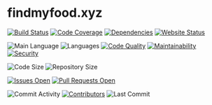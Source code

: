 # findmyfood.xyz

[![Build Status](https://img.shields.io/travis/aubrey-y/findmyfood)](https://travis-ci.com/aubrey-y/findmyfood)
[![Code Coverage](https://img.shields.io/codecov/c/github/aubrey-y/findmyfood)](https://travis-ci.com/aubrey-y/findmyfood)
[![Dependencies](https://img.shields.io/david/aubrey-y/findmyfood)](https://depfu.com/repos/github/aubrey-y/findmyfood)
[![Website Status](https://img.shields.io/website?url=http%3A%2F%2Ffindmyfood.xyz)](http://findmyfood.xyz)

![Main Language](https://img.shields.io/github/languages/top/aubrey-y/findmyfood)
![Languages](https://img.shields.io/github/languages/count/aubrey-y/findmyfood)
[![Code Quality](https://img.shields.io/codacy/grade/02dcc5b5b99c40b7b0d993c89c3159de)](https://app.codacy.com/manual/aubrey-y/findmyfood/dashboard)
[![Maintainability](https://api.codeclimate.com/v1/badges/162ac0df6c691ff9c5d1/maintainability)](https://codeclimate.com/github/aubrey-y/findmyfood/maintainability)
[![Security](https://img.shields.io/coverity/scan/20421)](https://codeclimate.com/github/aubrey-y/findmyfood/maintainability)


![Code Size](https://img.shields.io/github/languages/code-size/aubrey-y/findmyfood)
![Repository Size](https://img.shields.io/github/repo-size/aubrey-y/findmyfood)

[![Issues Open](https://img.shields.io/github/issues/aubrey-y/findmyfood)](https://github.com/aubrey-y/findmyfood/issues)
[![Pull Requests Open](https://img.shields.io/github/issues-pr/aubrey-y/findmyfood)](https://github.com/aubrey-y/findmyfood/pulls)

![Commit Activity](https://img.shields.io/github/commit-activity/w/aubrey-y/findmyfood)
[![Contributors](https://img.shields.io/github/contributors/aubrey-y/findmyfood)](https://github.com/aubrey-y/findmyfood/graphs/contributors)
![Last Commit](https://img.shields.io/github/last-commit/aubrey-y/findmyfood/master)
